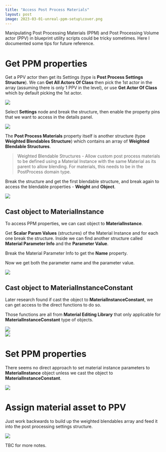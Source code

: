 ```yaml
---
title: "Access Post Process Materials"
layout: post
image: 2023-03-01-unreal-ppm-setup\cover.png
---
```


Manipulating Post Processing Materials (PPM) and Post Processing Volume actor (PPV) in blueprint utility scripts could be tricky sometimes. Here I documented some tips for future reference.

# Get PPM properties

Get a PPV actor then get its Settings (type is **Post Process Settings Structure**). We can **Get All Actors Of Class** then pick the 1st actor in the array (assuming there is only 1 PPV in the level), or use **Get Actor Of Class** which by default picking the 1st actor.

<img src="{{ site.url }}/images\2023-03-01-unreal-ppm-setup\1.png" style="display:block; margin:auto;">

Select **Settings** node and break the structure, then enable the property pins that we want to access in the details panel.

<img src="{{ site.url }}/images\2023-03-01-unreal-ppm-setup\2.png" style="display:block; margin:auto;">



The **Post Process Materials** property itself is another structure (type **Weighted Blendables Structure**) which contains an array of **Weighted Blendable Structures**.

> Weighted Blendable Structures - Allow custom post process materials to be defined using a Material Instance with the same Material as its parent to allow blending. For materials, this needs to be in the PostProcess domain type.

Break the structure and get the first blendable structure, and break again to access the blendable properties - **Weight** and **Object**.

<img src="{{ site.url }}/images\2023-03-01-unreal-ppm-setup\3.png" style="display:block; margin:auto;">



## Cast object to MaterialInstance

To access PPM properties, we can cast object to **MaterialInstance**.

Get **Scalar Param Values** (structures) of the Material Instance and for each one break the structure. Inside we can find another structure called **Material Parameter Info** and the **Parameter Value**. 

Break the Material Parameter Info to get the **Name** property.

Now we get both the parameter name and the parameter value.

<img src="{{ site.url }}/images\2023-03-01-unreal-ppm-setup\4.png" style="display:block; margin:auto;">



## Cast object to MaterialInstanceConstant

Later research found if cast the object to **MaterialInstanceConstant**, we can get access to the direct functions to do so. 

Those functions are all from **Material Editing Library** that only applicable for **MaterialInstanceConstant** type of objects.

<img src="{{ site.url }}/images\2023-03-01-unreal-ppm-setup\5.png" style="display:block; margin:auto;">

<img src="{{ site.url }}/images\2023-03-01-unreal-ppm-setup\6.png" style="display:block; margin:auto;">



# Set PPM properties

There seems no direct approach to set material instance parameters to **MaterialInstance** object unless we cast the object to **MaterialInstanceConstant**.

<img src="{{ site.url }}/images\2023-03-01-unreal-ppm-setup\7.png" style="display:block; margin:auto;">



# Assign material asset to PPV

Just work backwards to build up the weighted blendables array and feed it into the post processing settings structure.

<img src="{{ site.url }}/images\2023-03-01-unreal-ppm-setup\8.png" style="display:block; margin:auto;">

TBC for more notes.